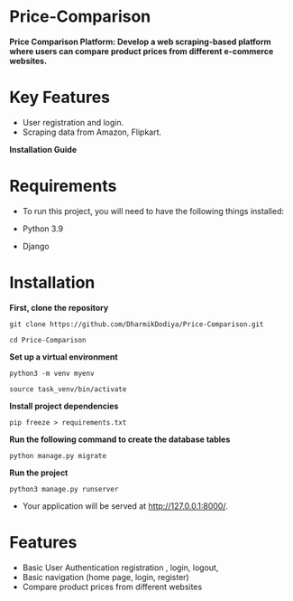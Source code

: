 # Price-Comparison

**Price Comparison Platform: Develop a web scraping-based platform where users can compare product prices from different e-commerce websites.**

# Key Features

- User registration and login.
- Scraping data from Amazon, Flipkart.

**Installation Guide**

# Requirements

- To run this project, you will need to have the following things installed:

- Python 3.9
- Django 

# Installation

**First, clone the repository**

```git clone https://github.com/DharmikDodiya/Price-Comparison.git```

```cd Price-Comparison```

**Set up a virtual environment**

```python3 -m venv myenv```

```source task_venv/bin/activate```  

**Install project dependencies**

```pip freeze > requirements.txt```

**Run the following command to create the  database tables**

```python manage.py migrate```

**Run the project**

```python3 manage.py runserver```

- Your application will be served at http://127.0.0.1:8000/.


# Features

- Basic User Authentication registration , login, logout, 
- Basic navigation (home page, login, register)
- Compare product prices from different websites
